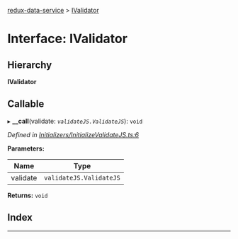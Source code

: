 [redux-data-service](../README.md) > [IValidator](../interfaces/ivalidator.md)

# Interface: IValidator

## Hierarchy

**IValidator**

## Callable
▸ **__call**(validate: *`validateJS.ValidateJS`*): `void`

*Defined in [Initializers/InitializeValidateJS.ts:6](https://github.com/Rediker-Software/redux-data-service/blob/da69ba1/src/Initializers/InitializeValidateJS.ts#L6)*

**Parameters:**

| Name | Type |
| ------ | ------ |
| validate | `validateJS.ValidateJS` |

**Returns:** `void`

## Index

---

